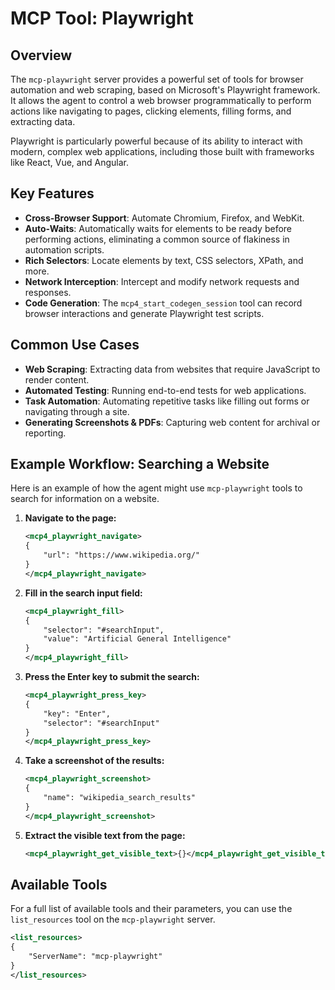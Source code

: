 # MCP Tool: Playwright

## Overview
The `mcp-playwright` server provides a powerful set of tools for browser automation and web scraping, based on Microsoft's Playwright framework. It allows the agent to control a web browser programmatically to perform actions like navigating to pages, clicking elements, filling forms, and extracting data.

Playwright is particularly powerful because of its ability to interact with modern, complex web applications, including those built with frameworks like React, Vue, and Angular.

## Key Features
- **Cross-Browser Support**: Automate Chromium, Firefox, and WebKit.
- **Auto-Waits**: Automatically waits for elements to be ready before performing actions, eliminating a common source of flakiness in automation scripts.
- **Rich Selectors**: Locate elements by text, CSS selectors, XPath, and more.
- **Network Interception**: Intercept and modify network requests and responses.
- **Code Generation**: The `mcp4_start_codegen_session` tool can record browser interactions and generate Playwright test scripts.

## Common Use Cases
- **Web Scraping**: Extracting data from websites that require JavaScript to render content.
- **Automated Testing**: Running end-to-end tests for web applications.
- **Task Automation**: Automating repetitive tasks like filling out forms or navigating through a site.
- **Generating Screenshots & PDFs**: Capturing web content for archival or reporting.

## Example Workflow: Searching a Website
Here is an example of how the agent might use `mcp-playwright` tools to search for information on a website.

1.  **Navigate to the page:**
    ```xml
    <mcp4_playwright_navigate>
    {
        "url": "https://www.wikipedia.org/"
    }
    </mcp4_playwright_navigate>
    ```

2.  **Fill in the search input field:**
    ```xml
    <mcp4_playwright_fill>
    {
        "selector": "#searchInput",
        "value": "Artificial General Intelligence"
    }
    </mcp4_playwright_fill>
    ```

3.  **Press the Enter key to submit the search:**
    ```xml
    <mcp4_playwright_press_key>
    {
        "key": "Enter",
        "selector": "#searchInput"
    }
    </mcp4_playwright_press_key>
    ```

4.  **Take a screenshot of the results:**
    ```xml
    <mcp4_playwright_screenshot>
    {
        "name": "wikipedia_search_results"
    }
    </mcp4_playwright_screenshot>
    ```

5.  **Extract the visible text from the page:**
    ```xml
    <mcp4_playwright_get_visible_text>{}</mcp4_playwright_get_visible_text>
    ```

## Available Tools
For a full list of available tools and their parameters, you can use the `list_resources` tool on the `mcp-playwright` server.

```xml
<list_resources>
{
    "ServerName": "mcp-playwright"
}
</list_resources>
```
